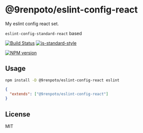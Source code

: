 # @9renpoto/eslint-config-react

My eslint config react set.

`eslint-config-standard-react` based

[![Build Status](https://travis-ci.org/9renpoto/eslint-config.svg?branch=master)](https://travis-ci.org/9renpoto/eslint-config)
[![js-standard-style](https://cdn.rawgit.com/feross/standard/master/badge.svg)](https://github.com/feross/standard)

[![NPM version](https://badge.fury.io/js/%409renpoto%2Feslint-config-react.svg)](https://badge.fury.io/js/%409renpoto%2Feslint-config-react)

## Usage

```sh
npm install -D @9renpoto/eslint-config-react eslint
```

```json
{
  "extends": ["@9renpoto/eslint-config-react"]
}
```

## License

MIT
